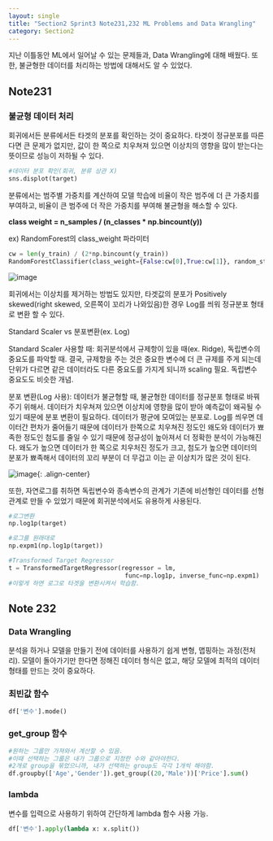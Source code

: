 ```yaml
---
layout: single
title: "Section2 Sprint3 Note231,232 ML Problems and Data Wrangling"
category: Section2
---
```


지난 이틀동안 ML에서 일어날 수 있는 문제들과, Data Wrangling에 대해 배웠다. 또한, 불균형한 데이터를 처리하는 방법에 대해서도 알 수 있었다.

## Note231
### 불균형 데이터 처리
회귀에서든 분류에서든 타겟의 분포를 확인하는 것이 중요하다. 타겟이 정규분포를 따른다면 큰 문제가 없지만, 값이 한 쪽으로 치우쳐져 있으면 이상치의 영향을 많이 받는다는 뜻이므로
성능이 저하될 수 있다.


```python
#데이터 분포 확인(회귀, 분류 상관 X)
sns.displot(target)

```

분류에서는 범주별 가중치를 계산하여 모델 학습에 비율이 작은 범주에 더 큰 가중치를 부여하고, 비율이 큰 범주에 더 작은 가중치를 부여해 불균형을 해소할 수 있다.

**class weight = n_samples / (n_classes * np.bincount(y))**

ex) RandomForest의 class_weight 파라미터

```python
cw = len(y_train) / (2*np.bincount(y_train))
RandomForestClassifier(class_weight={False:cw[0],True:cw[1]}, random_state=42)

```

![image](https://user-images.githubusercontent.com/97672187/157814245-d4cb18bd-5b46-4c63-abcf-86ce8a01c4d9.png)

회귀에서는 이상치를 제거하는 방법도 있지만, 타겟값의 분포가 Positively skewed(right skewed, 오른쪽이 꼬리가 나와있음)한 경우 Log를 씌워 정규분포 형태로 변환 할 수 있다.

Standard Scaler vs 분포변환(ex. Log)

Standard Scaler 사용할 때: 회귀분석에서 규제항이 있을 때(ex. Ridge), 독립변수의 중요도를 파악할 때.
결국, 규제항을 주는 것은 중요한 변수에 더 큰 규제를 주게 되는데 단위가 다르면 같은 데이터라도 다른 중요도를 가지게 되니까 scaling 필요. 독립변수 중요도도 비슷한 개념.

분포 변환(Log 사용): 데이터가 불균형할 때, 불균형한 데이터를 정규분포 형태로 바꿔주기 위해서. 데이터가 치우쳐져 있으면 이상치에 영향을 많이 받아 예측값이 왜곡될 수 있기 때문에 분포 변환이 필요하다. 데이터가 평균에 모여있는 분포로. Log를 씌우면 데이터간 편차가 줄어들기 때문에 데이터가 한쪽으로 치우쳐진 정도인 왜도와 데이터가 뾰족한 정도인 첨도를 줄일 수 있기 때문에 정규성이 높아져서 더 정확한 분석이 가능해진다. 왜도가 높으면 데이터가 한 쪽으로 치우처진 정도가 크고, 첨도가 높으면 데이터의 분포가 뾰족해서 데이터의 꼬리 부분이 더 무겁고 이는 곧 이상치가 많은 것이 된다.

![image](https://user-images.githubusercontent.com/97672187/160058216-f5d41747-1bfd-4adc-bfe2-6db6f1f110ce.png){: .align-center}


또한, 자연로그를 취하면 독립변수와 종속변수의 관계가 기존에 비선형인 데이터를 선형 관계로 만들 수 있었기 때문에 회귀분석에서도 유용하게 사용된다.

```python
#로그변환
np.log1p(target)

#로그를 원래대로
np.expm1(np.log1p(target))

#Transformed Target Regressor
t = TransformedTargetRegressor(regressor = lm,
                                func=np.log1p, inverse_func=np.expm1)
#이렇게 하면 로그로 타겟을 변환시켜서 학습함.

```

## Note 232

### Data Wrangling
분석을 하거나 모델을 만들기 전에 데이터를 사용하기 쉽게 변형, 맵핑하는 과정(전처리). 모델이 돌아가기만 한다면 정해진 데이터 형식은 없고, 해당 모델에 최적의 데이터형태를 만드는 것이 중요하다.

### 최빈값 함수

```python
df['변수'].mode()
```

### get_group 함수

```python
#원하는 그룹만 가져와서 계산할 수 있음.
#이때 선택하는 그룹은 내가 그룹으로 지정한 수와 같아야한다.
#2개로 group을 묶었으니까, 내가 선택하는 group도 각각 1개씩 해야함.
df.groupby(['Age','Gender']).get_group((20,'Male'))['Price'].sum()

```

### lambda
변수를 입력으로 사용하기 위하여 간단하게 lambda 함수 사용 가능.

```python
df['변수'].apply(lambda x: x.split())

```



